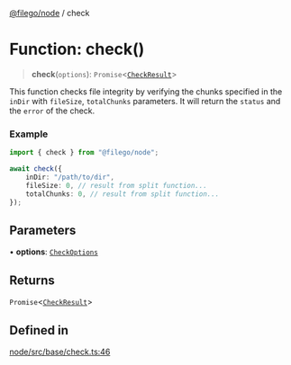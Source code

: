 [@filego/node](../README.md) / check

# Function: check()

> **check**(`options`): `Promise`\<[`CheckResult`](../type-aliases/CheckResult.md)\>

This function checks file integrity by verifying the chunks specified
in the `inDir` with `fileSize`, `totalChunks` parameters.
It will return the `status` and the `error` of the check.

### Example

```ts
import { check } from "@filego/node";

await check({
    inDir: "/path/to/dir",
    fileSize: 0, // result from split function...
    totalChunks: 0, // result from split function...
});
```

## Parameters

• **options**: [`CheckOptions`](../type-aliases/CheckOptions.md)

## Returns

`Promise`\<[`CheckResult`](../type-aliases/CheckResult.md)\>

## Defined in

[node/src/base/check.ts:46](https://github.com/alpheustangs/filego.js/blob/75c07655f62c9155e0e20706754cb14cbd642fe5/packages/node/src/base/check.ts#L46)
